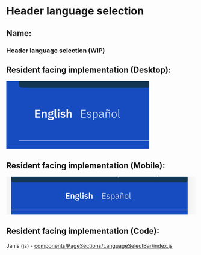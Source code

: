 # Header language selection

## Name:

### Header language selection (WIP)

## Resident facing implementation (Desktop):

![desktop](header_language_selection/desktop.png)

## Resident facing implementation (Mobile):

![mobile](header_language_selection/mobile.png)

## Resident facing implementation (Code):

Janis (js) - [components/PageSections/LanguageSelectBar/index.js](https://github.com/cityofaustin/janis/blob/master/src/components/PageSections/LanguageSelectBar/index.js)
